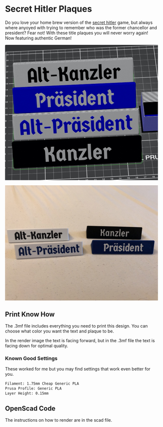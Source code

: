 # Secret Hitler Plaques
Do you love your home brew version of the [secret hitler](https://www.secrethitler.com/) game, but always where anyoyed with trying to remember who was the former chancellor and president? Fear not! With these title plaques you will never worry again! Now featuring authentic German!

![Render of 4 Plaques](https://raw.githubusercontent.com/mholiv/secret-hitler-plaques/master/render.jpeg)

![Photo of 4 Plaques](https://raw.githubusercontent.com/mholiv/secret-hitler-plaques/master/printed.jpeg)

## Print Know How

The .3mf file includes everything you need to print this design. You can choose what color you want the text and plaque to be.

In the render image the text is facing forward, but in the .3mf file the text is facing down for optimal quality.

### Known Good Settings
These worked for me but you may find settings that work even better for you.

```text
Filament: 1.75mm Cheap Generic PLA
Prusa Profile: Generic PLA
Layer Height: 0.15mm
```

## OpenScad Code
The instructions on how to render are in the scad file.